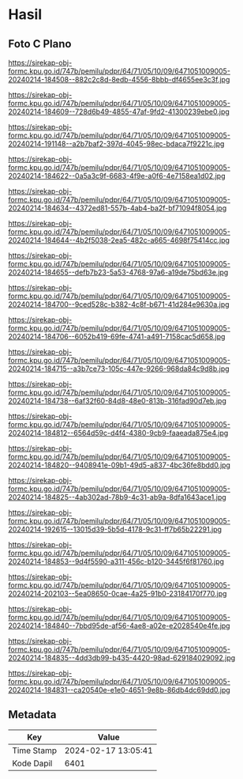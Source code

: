 # Hasil

## Foto C Plano

https://sirekap-obj-formc.kpu.go.id/747b/pemilu/pdpr/64/71/05/10/09/6471051009005-20240214-184508--882c2c8d-8edb-4556-8bbb-df4655ee3c3f.jpg

https://sirekap-obj-formc.kpu.go.id/747b/pemilu/pdpr/64/71/05/10/09/6471051009005-20240214-184609--728d6b49-4855-47af-9fd2-41300239ebe0.jpg

https://sirekap-obj-formc.kpu.go.id/747b/pemilu/pdpr/64/71/05/10/09/6471051009005-20240214-191148--a2b7baf2-397d-4045-98ec-bdaca7f9221c.jpg

https://sirekap-obj-formc.kpu.go.id/747b/pemilu/pdpr/64/71/05/10/09/6471051009005-20240214-184622--0a5a3c9f-6683-4f9e-a0f6-4e7158ea1d02.jpg

https://sirekap-obj-formc.kpu.go.id/747b/pemilu/pdpr/64/71/05/10/09/6471051009005-20240214-184634--4372ed81-557b-4ab4-ba2f-bf71094f8054.jpg

https://sirekap-obj-formc.kpu.go.id/747b/pemilu/pdpr/64/71/05/10/09/6471051009005-20240214-184644--4b2f5038-2ea5-482c-a665-4698f75414cc.jpg

https://sirekap-obj-formc.kpu.go.id/747b/pemilu/pdpr/64/71/05/10/09/6471051009005-20240214-184655--defb7b23-5a53-4768-97a6-a19de75bd63e.jpg

https://sirekap-obj-formc.kpu.go.id/747b/pemilu/pdpr/64/71/05/10/09/6471051009005-20240214-184700--9ced528c-b382-4c8f-b671-41d284e9630a.jpg

https://sirekap-obj-formc.kpu.go.id/747b/pemilu/pdpr/64/71/05/10/09/6471051009005-20240214-184706--6052b419-69fe-4741-a491-7158cac5d658.jpg

https://sirekap-obj-formc.kpu.go.id/747b/pemilu/pdpr/64/71/05/10/09/6471051009005-20240214-184715--a3b7ce73-105c-447e-9266-968da84c9d8b.jpg

https://sirekap-obj-formc.kpu.go.id/747b/pemilu/pdpr/64/71/05/10/09/6471051009005-20240214-184738--6af32f60-84d8-48e0-813b-316fad90d7eb.jpg

https://sirekap-obj-formc.kpu.go.id/747b/pemilu/pdpr/64/71/05/10/09/6471051009005-20240214-184812--6564d59c-d4f4-4380-9cb9-faaeada875e4.jpg

https://sirekap-obj-formc.kpu.go.id/747b/pemilu/pdpr/64/71/05/10/09/6471051009005-20240214-184820--9408941e-09b1-49d5-a837-4bc36fe8bdd0.jpg

https://sirekap-obj-formc.kpu.go.id/747b/pemilu/pdpr/64/71/05/10/09/6471051009005-20240214-184825--4ab302ad-78b9-4c31-ab9a-8dfa1643ace1.jpg

https://sirekap-obj-formc.kpu.go.id/747b/pemilu/pdpr/64/71/05/10/09/6471051009005-20240214-192615--13015d39-5b5d-4178-9c31-ff7b65b22291.jpg

https://sirekap-obj-formc.kpu.go.id/747b/pemilu/pdpr/64/71/05/10/09/6471051009005-20240214-184853--9d4f5590-a311-456c-b120-3445f6f81760.jpg

https://sirekap-obj-formc.kpu.go.id/747b/pemilu/pdpr/64/71/05/10/09/6471051009005-20240214-202103--5ea08650-0cae-4a25-91b0-23184170f770.jpg

https://sirekap-obj-formc.kpu.go.id/747b/pemilu/pdpr/64/71/05/10/09/6471051009005-20240214-184840--7bbd95de-af56-4ae8-a02e-e2028540e4fe.jpg

https://sirekap-obj-formc.kpu.go.id/747b/pemilu/pdpr/64/71/05/10/09/6471051009005-20240214-184835--4dd3db99-b435-4420-98ad-629184029092.jpg

https://sirekap-obj-formc.kpu.go.id/747b/pemilu/pdpr/64/71/05/10/09/6471051009005-20240214-184831--ca20540e-e1e0-4651-9e8b-86db4dc69dd0.jpg


## Metadata

| Key        | Value               |
| ---------- | ------------------- |
| Time Stamp | 2024-02-17 13:05:41 |
| Kode Dapil | 6401                |



